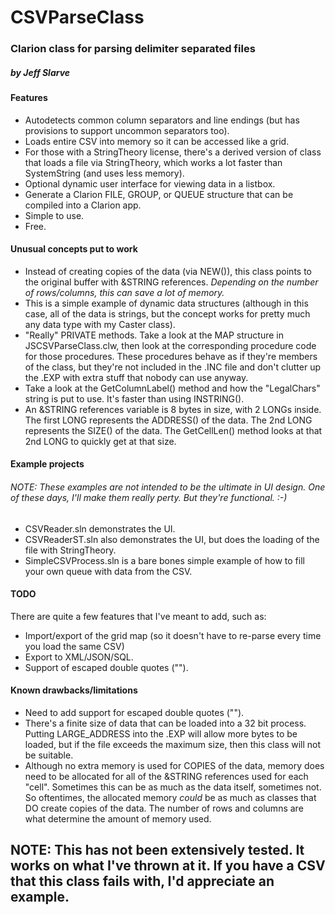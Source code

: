 # CSVParseClass
###  Clarion class for parsing delimiter separated files
##### by Jeff Slarve

#### Features
* Autodetects common column separators and line endings (but has provisions to support uncommon separators too).
* Loads entire CSV into memory so it can be accessed like a grid.
* For those with a StringTheory license, there's a derived version of class that loads a file via StringTheory, which works a lot faster than SystemString (and uses less memory).
* Optional dynamic user interface for viewing data in a listbox.
* Generate a Clarion FILE, GROUP, or QUEUE structure that can be compiled into a Clarion app.
* Simple to use.
* Free.

#### Unusual concepts put to work

* Instead of creating copies of the data (via NEW()), this class points to the original buffer with &STRING references. <em>Depending on the number of rows/columns, this can save a lot of memory.</em>
* This is a simple example of dynamic data structures (although in this case, all of the data is strings, but the concept works for pretty much any data type with my Caster class).
* "Really" PRIVATE methods. Take a look at the MAP structure in JSCSVParseClass.clw, then look at the corresponding procedure code for those procedures. These procedures behave as if they're members of the class, but they're not included in the .INC file and don't clutter up the .EXP with extra stuff that nobody can use anyway.
* Take a look at the GetColumnLabel() method and how the "LegalChars" string is put to use. It's faster than using INSTRING().
* An &STRING references variable is 8 bytes in size, with 2 LONGs inside. The first LONG represents the ADDRESS() of the data. The 2nd LONG represents the SIZE() of the data. The GetCellLen() method looks at that 2nd LONG to quickly get at that size. 

#### Example projects

###### NOTE: These examples are not intended to be the ultimate in UI design. One of these days, I'll make them really perty. But they're functional. :-)

* CSVReader.sln demonstrates the UI.
* CSVReaderST.sln also demonstrates the UI, but does the loading of the file with StringTheory.
* SimpleCSVProcess.sln is a bare bones simple example of how to fill your own queue with data from the CSV.

#### TODO

There are quite a few features that I've meant to add, such as: 
* Import/export of the grid map (so it doesn't have to re-parse every time you load the same CSV)
* Export to XML/JSON/SQL.
* Support of escaped double quotes ("").

#### Known drawbacks/limitations
* Need to add support for escaped double quotes ("").
* There's a finite size of data that can be loaded into a 32 bit process. Putting LARGE_ADDRESS into the .EXP will allow more bytes to be loaded, but if the file exceeds the maximum size, then this class will not be suitable.
* Although no extra memory is used for COPIES of the data, memory does need to be allocated for all of the &STRING references used for each "cell". Sometimes this can be as much as the data itself, sometimes not. So oftentimes, the allocated memory <em> could </em> be as much as classes that DO create copies of the data. The number of rows and columns are what determine the amount of memory used.


## NOTE: This has not been extensively tested. It works on what I've thrown at it. If you have a CSV that this class fails with, I'd appreciate an example.
